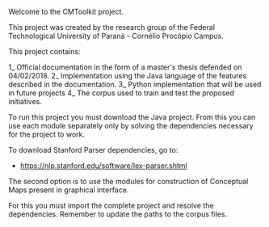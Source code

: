 Welcome to the CMToolkit project.

This project was created by the research group of the Federal Technological University of Paraná - Cornélio Procópio Campus.

This project contains:

1_ Official documentation in the form of a master's thesis defended on 04/02/2018.
2_ Implementation using the Java language of the features described in the documentation.
3_ Python implementation that will be used in future projects
4_ The corpus used to train and test the proposed initiatives.


To run this project you must download the Java project. From this you can use each module separately only by solving the dependencies necessary for the project to work.

To download Stanford Parser dependencies, go to:
- https://nlp.stanford.edu/software/lex-parser.shtml


The second option is to use the modules for construction of Conceptual Maps present in graphical interface.

For this you must import the complete project and resolve the dependencies. Remember to update the paths to the corpus files.